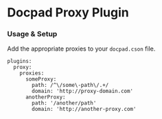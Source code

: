 # Docpad Proxy Plugin

### Usage & Setup
Add the appropriate proxies to your `docpad.cson` file.

```
plugins:
  proxy:
    proxies: 
      someProxy:
        path: /^\/some\-path\/.+/
        domain: 'http://proxy-domain.com'
	  anotherProxy:
      	path: '/another/path'
      	domain: 'http://another-proxy.com'
```